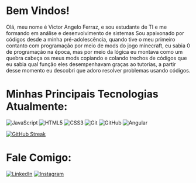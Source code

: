 # Bem Vindos!
Olá, meu nome é Victor Angelo Ferraz, e sou estudante de TI e me formando em análise e desenvolvimento de sistemas
Sou apaixonado por códigos desde a minha pré-adolescência, quando tive o meu primeiro contanto com programação por meio de mods do jogo minecraft, eu sabia 0 de programação na época, mas por meio da lógica eu montava como um quebra cabeça os meus mods copiando e colando trechos de códigos que eu sabia qual função eles desempenhavam graças ao tutorias, a partir desse momento eu descobri que adoro resolver problemas usando códigos.

# Minhas Principais Tecnologias Atualmente:

![JavaScript](https://img.shields.io/badge/JavaScript-F5E834?style=for-the-badge&logo=JavaScript&logoColor=white)
![HTML5](https://img.shields.io/badge/HTML-E34F26?style=for-the-badge&logo=HTML5&logoColor=white)
![CSS3](https://img.shields.io/badge/CSS-1572B6?style=for-the-badge&logo=CSS3)
![Git](https://img.shields.io/badge/git-%23F05033.svg?style=for-the-badge&logo=git&logoColor=white) 
![GitHub](https://img.shields.io/badge/github-%23121011.svg?style=for-the-badge&logo=github&logoColor=white)
![Angular](https://img.shields.io/badge/Angular-red?style=for-the-badge&logo=angular&logoColor=white)

[![GitHub Streak](https://streak-stats.demolab.com/?user=victorferraz364&theme=bear&background=000&border=30A3DC&dates=FFF)](https://git.io/streak-stats)


# Fale Comigo:

[![LinkedIn](https://img.shields.io/badge/LinkedIn-000?style=for-the-badge&logo=linkedin&logoColor=0E76A8)](https://www.linkedin.com/in/victor-ferraz-593b871b2/)
[![Instagram](https://img.shields.io/badge/Instagram-000?style=for-the-badge&logo=instagram)](https://www.instagram.com/vito_35_/)

